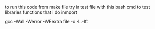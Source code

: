 to run this code from make file try in test file with this bash cmd
to test libraries functions that i do inmport 

gcc -Wall -Werror -WEextra file -o -L.-lft
